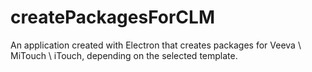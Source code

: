 # createPackagesForCLM
An application created with Electron that creates packages for Veeva \ MiTouch \ iTouch, depending on the selected template.

